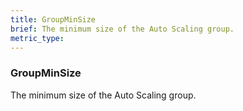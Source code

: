 ```yaml
---
title: GroupMinSize
brief: The minimum size of the Auto Scaling group.
metric_type:
---
```

### GroupMinSize

The minimum size of the Auto Scaling group.
